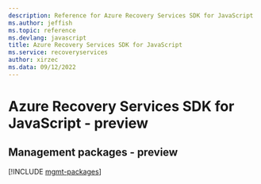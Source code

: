 ```yaml
---
description: Reference for Azure Recovery Services SDK for JavaScript
ms.author: jeffish
ms.topic: reference
ms.devlang: javascript
title: Azure Recovery Services SDK for JavaScript
ms.service: recoveryservices
author: xirzec
ms.data: 09/12/2022
---
```

# Azure Recovery Services SDK for JavaScript - preview

## Management packages - preview
[!INCLUDE [mgmt-packages](recovery-services-mgmt-index.md)]